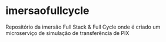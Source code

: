 # imersaofullcycle
Repositório da imersão Full Stack &amp; Full Cycle onde é criado um microserviço de simulação de transferência de PIX
